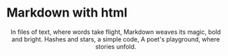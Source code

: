 # Markdown with html

<div align="center">
In files of text, where words take flight,
Markdown weaves its magic, bold and bright.
Hashes and stars, a simple code,
A poet's playground, where stories unfold.
</div>